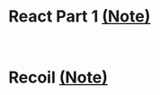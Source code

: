 # React Part 1 [(Note)](https://petal-estimate-4e9.notion.site/React-Part-1-1177dfd1073580069172fc54e33929c0)

<br>

# Recoil [(Note)](https://petal-estimate-4e9.notion.site/Recoil-1247dfd107358016bdb1ea1bb52e4a68)
